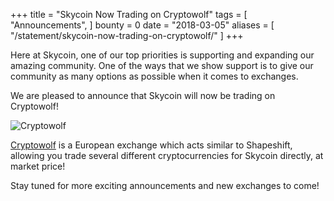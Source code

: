 +++
title = "Skycoin Now Trading on Cryptowolf"
tags = [
	"Announcements",
]
bounty = 0
date = "2018-03-05"
aliases = [
	"/statement/skycoin-now-trading-on-cryptowolf/"
]
+++

Here at Skycoin, one of our top priorities is supporting and expanding our amazing community.
One of the ways that we show support is to give our community as many options as possible when it comes to exchanges.

We are pleased to announce that Skycoin will now be trading on Cryptowolf!

![Cryptowolf](https://cdn.discordapp.com/attachments/415878438734266373/419260996750934027/SkycoinExchangeListingCryptoWolf.gif)

[Cryptowolf](https://cryptowolf.eu/) is a European exchange which acts similar to Shapeshift, allowing you trade several different cryptocurrencies for Skycoin directly, at market price!

Stay tuned for more exciting announcements and new exchanges to come!
